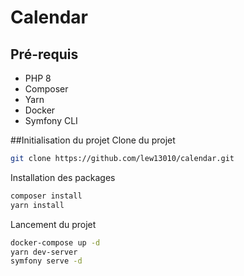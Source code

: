 # Calendar

## Pré-requis
* PHP 8
* Composer
* Yarn
* Docker
* Symfony CLI

##Initialisation du projet
Clone du projet
```bash
git clone https://github.com/lew13010/calendar.git
```
Installation des packages
```bash
composer install
yarn install
```
Lancement du projet
```bash
docker-compose up -d
yarn dev-server
symfony serve -d
```
